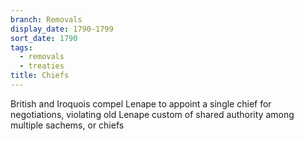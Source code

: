 ```yaml
---
branch: Removals
display_date: 1790-1799
sort_date: 1790
tags:
  - removals
  - treaties
title: Chiefs
---
```


British and Iroquois compel Lenape to appoint a single chief for negotiations, violating old Lenape custom of shared authority among multiple sachems, or chiefs
